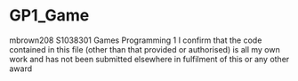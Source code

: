 GP1_Game
========
mbrown208
S1038301
Games Programming 1
I confirm that the code contained in this file (other than that provided or authorised) is all my own work and has not been submitted elsewhere in fulfilment of this or any other award
